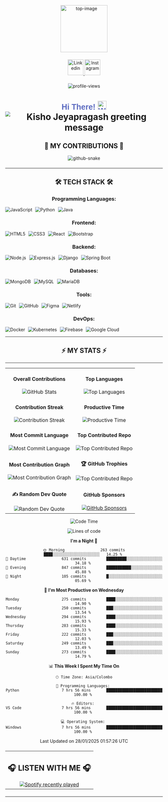 <div align="center">
    <img height="150" src="./assets/top.gif" alt="top-image"/>
</div>

###    

<div align="center">
    <a href="https://www.linkedin.com/in/jeya-pragash" target="_blank">
        <img src="https://user-images.githubusercontent.com/74038190/235294012-0a55e343-37ad-4b0f-924f-c8431d9d2483.gif" width="50px" alt="Linkedin"/>
    </a>
    <a href="https://www.instagram.com/pragash_kv" target="_blank">
        <img src="https://user-images.githubusercontent.com/74038190/235294013-a33e5c43-a01c-43f6-b44d-a406d8b4ab75.gif" width="50px"  alt="Instagram"/>
    </a>
</div>

###    

<div align="center">
    <img src="https://komarev.com/ghpvc/?username=jeyapragash1&color=blue" alt="profile-views"/>
</div> 

###    

<h1 align="center">
    <span style="font-family: 'Righteous', sans-serif; font-size: 25px; color: #5c6bc0;">
        Hi There! <img src="https://media.giphy.com/media/hvRJCLFzcasrR4ia7z/giphy.gif" width="28" alt="Waving hand">
    </span>
    <br>
    <img src="https://readme-typing-svg.herokuapp.com/?font=Righteous&size=25&center=true&vCenter=true&width=500&height=70&duration=4000&lines=I'm+Kisho+Jeyapragash;+a+passionate+Full+Stack+Developer;+from+the+beautiful+island+of+Sri+Lanka.;+I+love+turning+ideas+into+reality+through+code!" alt="Kisho Jeyapragash greeting message"/>
</h1>


###    

<h2 align="center">🐍 MY CONTRIBUTIONS 🐍</h2>

<div align="center">
<picture>
  <source media="(prefers-color-scheme: dark)" srcset="https://raw.githubusercontent.com/tobiasmeyhoefer/tobiasmeyhoefer/output/github-snake-dark.svg" />
  <source media="(prefers-color-scheme: light)" srcset="https://raw.githubusercontent.com/tobiasmeyhoefer/tobiasmeyhoefer/output/github-snake.svg" />
  <img alt="github-snake" src="https://raw.githubusercontent.com/tobiasmeyhoefer/tobiasmeyhoefer/output/github-snake.svg" />
</picture>

###

<hr/>

<h2 align="center">🛠 TECH STACK 🛠</h2>

</hr>

### Programming Languages:
<div style="display: flex; flex-wrap: wrap; gap: 10px;">
  <img src="https://img.shields.io/badge/JavaScript-%23323330.svg?style=for-the-badge&logo=javascript&logoColor=%23F7DF1E" alt="JavaScript">
  <img src="https://img.shields.io/badge/Python-3670A0?style=for-the-badge&logo=python&logoColor=ffdd54" alt="Python">
  <img src="https://img.shields.io/badge/Java-%23ED8B00.svg?style=for-the-badge&logo=openjdk&logoColor=white" alt="Java">
</div>

### Frontend:
<div style="display: flex; flex-wrap: wrap; gap: 10px;">
  <img src="https://img.shields.io/badge/HTML5-%23E34F26.svg?style=for-the-badge&logo=html5&logoColor=white" alt="HTML5">
  <img src="https://img.shields.io/badge/CSS3-%231572B6.svg?style=for-the-badge&logo=css3&logoColor=white" alt="CSS3">
  <img src="https://img.shields.io/badge/React-%2361DAFB.svg?style=for-the-badge&logo=react&logoColor=white" alt="React">
  <img src="https://img.shields.io/badge/Bootstrap-%23563D7C.svg?style=for-the-badge&logo=bootstrap&logoColor=white" alt="Bootstrap">
</div>

### Backend:
<div style="display: flex; flex-wrap: wrap; gap: 10px;">
  <img src="https://img.shields.io/badge/Node.js-6DA55F?style=for-the-badge&logo=node.js&logoColor=white" alt="Node.js">
  <img src="https://img.shields.io/badge/Express.js-%23404d59.svg?style=for-the-badge&logo=express&logoColor=%2361DAFB" alt="Express.js">
  <img src="https://img.shields.io/badge/Django-%23092E20.svg?style=for-the-badge&logo=django&logoColor=white" alt="Django">
  <img src="https://img.shields.io/badge/Spring%20Boot-%236DB33F.svg?style=for-the-badge&logo=spring&logoColor=white" alt="Spring Boot">
</div>

### Databases:
<div style="display: flex; flex-wrap: wrap; gap: 10px;">
  <img src="https://img.shields.io/badge/MongoDB-%234ea94b.svg?style=for-the-badge&logo=mongodb&logoColor=white " alt="MongoDB">
  <img src="https://img.shields.io/badge/MySQL-4479A1.svg?style=for-the-badge&logo=mysql&logoColor=white" alt="MySQL">
  <img src="https://img.shields.io/badge/MariaDB-003545?style=for-the-badge&logo=mariadb&logoColor=white" alt="MariaDB">
</div>

### Tools:
<div style="display: flex; flex-wrap: wrap; gap: 10px;">
  <img src="https://img.shields.io/badge/Git-%23F05032.svg?style=for-the-badge&logo=git&logoColor=white" alt="Git">
  <img src="https://img.shields.io/badge/GitHub-%23121011.svg?style=for-the-badge&logo=github&logoColor=white" alt="GitHub">
  <img src="https://img.shields.io/badge/Figma-%23F24E1E.svg?style=for-the-badge&logo=figma&logoColor=white" alt="Figma">
  <img src="https://img.shields.io/badge/Netlify-%23000000.svg?style=for-the-badge&logo=netlify&logoColor=#00C7B7" alt="Netlify">
</div>

### DevOps:
<div style="display: flex; flex-wrap: wrap; gap: 10px;">
  <img src="https://img.shields.io/badge/Docker-%230db7ed.svg?style=for-the-badge&logo=docker&logoColor=white" alt="Docker">
  <img src="https://img.shields.io/badge/Kubernetes-%23326ce5.svg?style=for-the-badge&logo=kubernetes&logoColor=white" alt="Kubernetes">
  <img src="https://img.shields.io/badge/Firebase-%23039BE0.svg?style=for-the-badge&logo=firebase&logoColor=white" alt="Firebase">
  <img src="https://img.shields.io/badge/Google%20Cloud-%234285F4.svg?style=for-the-badge&logo=googlecloud&logoColor=white" alt="Google Cloud">
</div>

<hr/>

## ⚡ MY STATS ⚡

<hr />

<div align="center">
    <table>
        <tr>
            <td align="center">
                <h4>Overall Contributions</h4>
                <img src="https://github-readme-stats.vercel.app/api?username=jeyapragash1&theme=radical&hide_border=true&include_all_commits=true&count_private=true&layout=compact" alt="GitHub Stats"/>
            </td>
            <td align="center">
                <h4>Top Languages</h4>
                <img src="https://github-readme-stats.vercel.app/api/top-langs/?username=jeyapragash1&theme=dark&hide_border=false&include_all_commits=true&count_private=true&layout=compact" alt="Top Languages"/>
            </td>
        </tr>
        <tr>
            <td align="center">
                <h4>Contribution Streak</h4>
                <img src="https://github-readme-streak-stats.herokuapp.com/?user=jeyapragash1&theme=dark&hide_border=false" alt="Contribution Streak"/>
            </td>
            <td align="center">
                <h4>Productive Time</h4>
                <img src="https://github-profile-summary-cards.vercel.app/api/cards/productive-time?username=jeyapragash1&theme=radical&utcOffset=8" alt="Productive Time"/>
            </td>
        </tr>
        <tr>
            <td align="center">
                <h4>Most Commit Language</h4>
                <img src="https://github-profile-summary-cards.vercel.app/api/cards/most-commit-language?username=jeyapragash1&theme=radical" alt="Most Commit Language"/>
            </td>
            <td align="center">
                <h4>Top Contributed Repo</h4>
                <img src="https://github-contributor-stats.vercel.app/api?username=jeyapragash1&limit=5&theme=dark&combine_all_yearly_contributions=true" alt="Top Contributed Repo"/>
            </td>
        </tr>
        <tr>
            <td align="center">
                <h4>Most Contribution Graph</h4>
                <img src="https://github-readme-activity-graph.vercel.app/graph?username=jeyapragash1&theme=tokyo-night&hide_border=false" alt="Most Contribution Graph"/>
            </td>
               </td>
             <td align="center">
                <h4>🏆 GitHub Trophies</h4>
                <img src="https://github-profile-trophy.vercel.app/?username=jeyapragash1&theme=radical&no-frame=false&no-bg=false&margin-w=4" alt="Top Contributed Repo"/>
            </td>
        </tr>
        <tr>
            <td align="center">
                <h4>✍️ Random Dev Quote</h4>
                <img src="https://quotes-github-readme.vercel.app/api?type=horizontal&theme=radical" alt="Random Dev Quote"/>
            </td>
            <td align="center">
                <h4>GitHub Sponsors</h4>
                <a href="https://github.com/sponsors/jeyapragash1">
                    <img src="https://img.shields.io/badge/Sponsored%20by-GitHub%20Sponsors-blue" alt="GitHub Sponsors"/>
                </a>
            </td>
        </tr>
    </table>
</div>


</hr>

<!--START_SECTION:waka-->
![Code Time](http://img.shields.io/badge/Code%20Time-1%2C106%20hrs%2041%20mins-blue)

![Lines of code](https://img.shields.io/badge/From%20Hello%20World%20I%27ve%20Written-512.7%20thousand%20lines%20of%20code-blue)

**I'm a Night 🦉** 

```text
🌞 Morning                263 commits         ████░░░░░░░░░░░░░░░░░░░░░   14.25 % 
🌆 Daytime                631 commits         █████████░░░░░░░░░░░░░░░░   34.18 % 
🌃 Evening                847 commits         ███████████░░░░░░░░░░░░░░   45.88 % 
🌙 Night                  105 commits         █░░░░░░░░░░░░░░░░░░░░░░░░   05.69 % 
```
📅 **I'm Most Productive on Wednesday** 

```text
Monday                   275 commits         ████░░░░░░░░░░░░░░░░░░░░░   14.90 % 
Tuesday                  250 commits         ███░░░░░░░░░░░░░░░░░░░░░░   13.54 % 
Wednesday                294 commits         ████░░░░░░░░░░░░░░░░░░░░░   15.93 % 
Thursday                 283 commits         ████░░░░░░░░░░░░░░░░░░░░░   15.33 % 
Friday                   222 commits         ███░░░░░░░░░░░░░░░░░░░░░░   12.03 % 
Saturday                 249 commits         ███░░░░░░░░░░░░░░░░░░░░░░   13.49 % 
Sunday                   273 commits         ████░░░░░░░░░░░░░░░░░░░░░   14.79 % 
```


📊 **This Week I Spent My Time On** 

```text
🕑︎ Time Zone: Asia/Colombo

💬 Programming Languages: 
Python                   7 hrs 56 mins       █████████████████████████   100.00 % 

🔥 Editors: 
VS Code                  7 hrs 56 mins       █████████████████████████   100.00 % 

💻 Operating System: 
Windows                  7 hrs 56 mins       █████████████████████████   100.00 % 
```


 Last Updated on 28/01/2025 01:57:26 UTC
<!--END_SECTION:waka-->

###

</hr>

<div align="center">
    <table>
        <tr>
            <td align="center">
                <h2>🎧 LISTEN WITH ME 🎧</h2>
                <a href="https://open.spotify.com/user/zjqfkmbawszam1irs05fwxsls">
                    <img src="https://spotify-recently-played-readme.vercel.app/api?user=zjqfkmbawszam1irs05fwxsls&count=5&unique=true" alt="Spotify recently played"  />
                </a>
            </td>
        </tr>
    </table>
</div>

###

<hr/>
